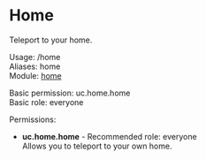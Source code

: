Home
====
Teleport to your home.

Usage: /home <Name><br>
Aliases: home<br>
Module: [home](../modules/home.md)<br>

Basic permission: uc.home.home<br>
Basic role: everyone<br>

Permissions: <br>
* **uc.home.home** - Recommended role: everyone<br>Allows you to teleport to your own home.
